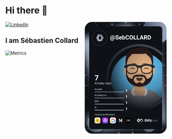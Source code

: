 # Hi there 👋

<div align="left">
  <a href="https://www.linkedin.com/in/ombratteng/">
    <img
      src="https://img.shields.io/static/v1?logo=linkedin&style=flat-square&color=0072b1&label=LinkedIn&message=%E2%98%86"
      alt="LinkedIn"
    />
  </a>
  <a href="https://api.daily.dev/get?r=omBratteng" target="_blank">
    <img
      width="256"
      align="right"
      src="./devcard.svg"
    />
  </a>
</div>

## I am Sébastien Collard

![Metrics](https://metrics.lecoq.io/SebCOLLARD?template=classic&base.hireable=true&languages=1&base=header%2C%20activity%2C%20community%2C%20repositories%2C%20metadata&base.indepth=false&base.hireable=true&base.skip=false&languages=false&languages.limit=8&languages.threshold=0%25&languages.other=false&languages.colors=github&languages.sections=most-used&languages.indepth=false&languages.analysis.timeout=15&languages.analysis.timeout.repositories=7.5&languages.categories=markup%2C%20programming&languages.recent.categories=markup%2C%20programming&languages.recent.load=300&languages.recent.days=14&config.timezone=Europe%2FParis)
